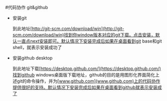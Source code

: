 #代码协作 git&github
- 安装git
  
  到此地址[http://git-scm.com/download/win](http://git-scm.com/download/win)找到你window版本对应的git下载。点击安装，默认一直点next安装即可。默认情况下安装完成后如果在桌面看到git base和git shell，就表示安装成功了
  
- 安装github desktop

  到此地址下载[https://desktop.github.com/](https://desktop.github.com/)找到github windows桌面版下载地址，github的目的是用图形化界面简化上述git的命令操作，并为[www.github.com](www.github.com)上的代码协作提供很好的支持。默认情况下安装完成后如果在桌面看到github就表示安装成了
